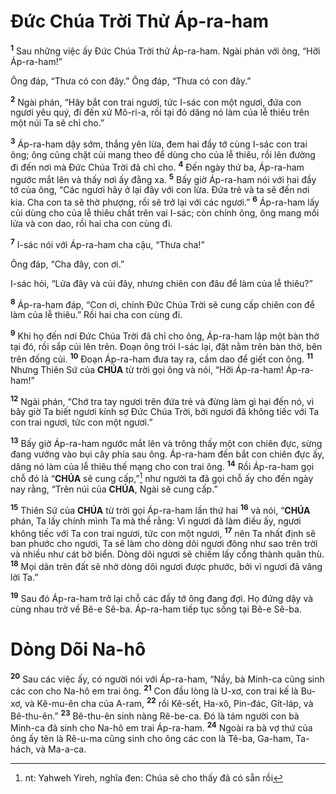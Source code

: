 # Đức Chúa Trời Thử Áp-ra-ham
<sup><b>1</b></sup> Sau những việc ấy Đức Chúa Trời thử Áp-ra-ham. Ngài phán với ông, “Hỡi Áp-ra-ham!”

Ông đáp, “Thưa có con đây.” Ông đáp, “Thưa có con đây.”

<sup><b>2</b></sup> Ngài phán, “Hãy bắt con trai ngươi, tức I-sác con một ngươi, đứa con ngươi yêu quý, đi đến xứ Mô-ri-a, rồi tại đó dâng nó làm của lễ thiêu trên một núi Ta sẽ chỉ cho.”

<sup><b>3</b></sup> Áp-ra-ham dậy sớm, thắng yên lừa, đem hai đầy tớ cùng I-sác con trai ông; ông cũng chặt củi mang theo để dùng cho của lễ thiêu, rồi lên đường đi đến nơi mà Đức Chúa Trời đã chỉ cho. <sup><b>4</b></sup> Đến ngày thứ ba, Áp-ra-ham ngước mắt lên và thấy nơi ấy đằng xa. <sup><b>5</b></sup> Bấy giờ Áp-ra-ham nói với hai đầy tớ của ông, “Các ngươi hãy ở lại đây với con lừa. Đứa trẻ và ta sẽ đến nơi kia. Cha con ta sẽ thờ phượng, rồi sẽ trở lại với các ngươi.” <sup><b>6</b></sup> Áp-ra-ham lấy củi dùng cho của lễ thiêu chất trên vai I-sác; còn chính ông, ông mang mồi lửa và con dao, rồi hai cha con cùng đi.

<sup><b>7</b></sup> I-sác nói với Áp-ra-ham cha cậu, “Thưa cha!”

Ông đáp, “Cha đây, con ơi.”

I-sác hỏi, “Lửa đây và củi đây, nhưng chiên con đâu để làm của lễ thiêu?”

<sup><b>8</b></sup> Áp-ra-ham đáp, “Con ơi, chính Đức Chúa Trời sẽ cung cấp chiên con để làm của lễ thiêu.” Rồi hai cha con cùng đi.

<sup><b>9</b></sup> Khi họ đến nơi Đức Chúa Trời đã chỉ cho ông, Áp-ra-ham lập một bàn thờ tại đó, rồi sắp củi lên trên. Đoạn ông trói I-sác lại, đặt nằm trên bàn thờ, bên trên đống củi. <sup><b>10</b></sup> Đoạn Áp-ra-ham đưa tay ra, cầm dao để giết con ông. <sup><b>11</b></sup> Nhưng Thiên Sứ của **CHÚA** từ trời gọi ông và nói, “Hỡi Áp-ra-ham! Áp-ra-ham!”

<sup><b>12</b></sup> Ngài phán, “Chớ tra tay ngươi trên đứa trẻ và đừng làm gì hại đến nó, vì bây giờ Ta biết ngươi kính sợ Đức Chúa Trời, bởi ngươi đã không tiếc với Ta con trai ngươi, tức con một ngươi.”

<sup><b>13</b></sup> Bấy giờ Áp-ra-ham ngước mắt lên và trông thấy một con chiên đực, sừng đang vướng vào bụi cây phía sau ông. Áp-ra-ham đến bắt con chiên đực ấy, dâng nó làm của lễ thiêu thế mạng cho con trai ông. <sup><b>14</b></sup> Rồi Áp-ra-ham gọi chỗ đó là “**CHÚA** sẽ cung cấp,”[^1] như người ta đã gọi chỗ ấy cho đến ngày nay rằng, “Trên núi của **CHÚA**, Ngài sẽ cung cấp.”

<sup><b>15</b></sup> Thiên Sứ của **CHÚA** từ trời gọi Áp-ra-ham lần thứ hai <sup><b>16</b></sup> và nói, “**CHÚA** phán, Ta lấy chính mình Ta mà thề rằng: Vì ngươi đã làm điều ấy, ngươi không tiếc với Ta con trai ngươi, tức con một ngươi, <sup><b>17</b></sup> nên Ta nhất định sẽ ban phước cho ngươi, Ta sẽ làm cho dòng dõi ngươi đông như sao trên trời và nhiều như cát bờ biển. Dòng dõi ngươi sẽ chiếm lấy cổng thành quân thù. <sup><b>18</b></sup> Mọi dân trên đất sẽ nhờ dòng dõi ngươi được phước, bởi vì ngươi đã vâng lời Ta.”

<sup><b>19</b></sup> Sau đó Áp-ra-ham trở lại chỗ các đầy tớ ông đang đợi. Họ đứng dậy và cùng nhau trở về Bê-e Sê-ba. Áp-ra-ham tiếp tục sống tại Bê-e Sê-ba.


# Dòng Dõi Na-hô
<sup><b>20</b></sup> Sau các việc ấy, có người nói với Áp-ra-ham, “Nầy, bà Minh-ca cũng sinh các con cho Na-hô em trai ông. <sup><b>21</b></sup> Con đầu lòng là U-xơ, con trai kế là Bu-xơ, và Kê-mu-ên cha của A-ram, <sup><b>22</b></sup> rồi Kê-sết, Ha-xô, Pin-đác, Gít-láp, và Bê-thu-ên.” <sup><b>23</b></sup> Bê-thu-ên sinh nàng Rê-be-ca. Đó là tám người con bà Minh-ca đã sinh cho Na-hô em trai Áp-ra-ham. <sup><b>24</b></sup> Ngoài ra bà vợ thứ của ông ấy tên là Rê-u-ma cũng sinh cho ông các con là Tê-ba, Ga-ham, Ta-hách, và Ma-a-ca.

[^1]: nt: Yahweh Yireh, nghĩa đen: Chúa sẽ cho thấy đã có sẵn rồi